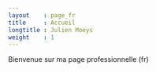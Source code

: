 ```yaml
---
layout    : page_fr
title     : Accueil
longtitle : Julien Moeys
weight    : 1
---
```


Bienvenue sur ma page professionnelle (fr)


